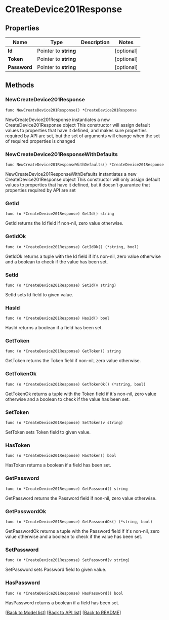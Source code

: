 # CreateDevice201Response

## Properties

Name | Type | Description | Notes
------------ | ------------- | ------------- | -------------
**Id** | Pointer to **string** |  | [optional] 
**Token** | Pointer to **string** |  | [optional] 
**Password** | Pointer to **string** |  | [optional] 

## Methods

### NewCreateDevice201Response

`func NewCreateDevice201Response() *CreateDevice201Response`

NewCreateDevice201Response instantiates a new CreateDevice201Response object
This constructor will assign default values to properties that have it defined,
and makes sure properties required by API are set, but the set of arguments
will change when the set of required properties is changed

### NewCreateDevice201ResponseWithDefaults

`func NewCreateDevice201ResponseWithDefaults() *CreateDevice201Response`

NewCreateDevice201ResponseWithDefaults instantiates a new CreateDevice201Response object
This constructor will only assign default values to properties that have it defined,
but it doesn't guarantee that properties required by API are set

### GetId

`func (o *CreateDevice201Response) GetId() string`

GetId returns the Id field if non-nil, zero value otherwise.

### GetIdOk

`func (o *CreateDevice201Response) GetIdOk() (*string, bool)`

GetIdOk returns a tuple with the Id field if it's non-nil, zero value otherwise
and a boolean to check if the value has been set.

### SetId

`func (o *CreateDevice201Response) SetId(v string)`

SetId sets Id field to given value.

### HasId

`func (o *CreateDevice201Response) HasId() bool`

HasId returns a boolean if a field has been set.

### GetToken

`func (o *CreateDevice201Response) GetToken() string`

GetToken returns the Token field if non-nil, zero value otherwise.

### GetTokenOk

`func (o *CreateDevice201Response) GetTokenOk() (*string, bool)`

GetTokenOk returns a tuple with the Token field if it's non-nil, zero value otherwise
and a boolean to check if the value has been set.

### SetToken

`func (o *CreateDevice201Response) SetToken(v string)`

SetToken sets Token field to given value.

### HasToken

`func (o *CreateDevice201Response) HasToken() bool`

HasToken returns a boolean if a field has been set.

### GetPassword

`func (o *CreateDevice201Response) GetPassword() string`

GetPassword returns the Password field if non-nil, zero value otherwise.

### GetPasswordOk

`func (o *CreateDevice201Response) GetPasswordOk() (*string, bool)`

GetPasswordOk returns a tuple with the Password field if it's non-nil, zero value otherwise
and a boolean to check if the value has been set.

### SetPassword

`func (o *CreateDevice201Response) SetPassword(v string)`

SetPassword sets Password field to given value.

### HasPassword

`func (o *CreateDevice201Response) HasPassword() bool`

HasPassword returns a boolean if a field has been set.


[[Back to Model list]](../README.md#documentation-for-models) [[Back to API list]](../README.md#documentation-for-api-endpoints) [[Back to README]](../README.md)


